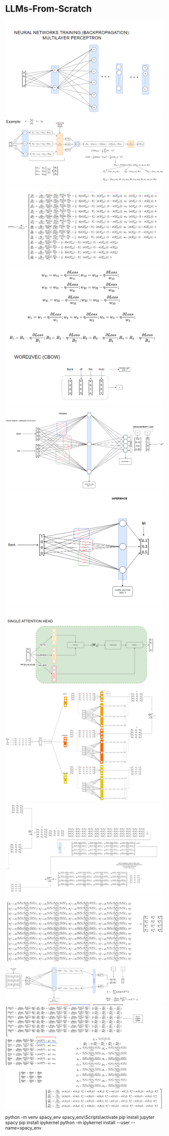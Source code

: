 # LLMs-From-Scratch
![Image Description](https://raw.githubusercontent.com/DSun91/LLMs-From-Scratch/master/BP_0.png)
![Image Description](https://raw.githubusercontent.com/DSun91/LLMs-From-Scratch/master/BP_1.png)
![Image Description](https://raw.githubusercontent.com/DSun91/LLMs-From-Scratch/master/BP_2.png)
![Image Description](https://raw.githubusercontent.com/DSun91/LLMs-From-Scratch/master/BP_3.png)
![Image Description](https://raw.githubusercontent.com/DSun91/LLMs-From-Scratch/master/Word2Vec0.png)
![Image Description](https://raw.githubusercontent.com/DSun91/LLMs-From-Scratch/master/Word2Vec1.png)
![Image Description](https://raw.githubusercontent.com/DSun91/LLMs-From-Scratch/master/Word2Vec2.png)
![Image Description](https://raw.githubusercontent.com/DSun91/LLMs-From-Scratch/master/Attention0.png)
![Image Description](https://raw.githubusercontent.com/DSun91/LLMs-From-Scratch/master/Attention1.png)
![Image Description](https://raw.githubusercontent.com/DSun91/LLMs-From-Scratch/master/Attention2.png)
![Image Description](https://raw.githubusercontent.com/DSun91/LLMs-From-Scratch/master/Attention3.png)
![Image Description](https://raw.githubusercontent.com/DSun91/LLMs-From-Scratch/master/txtclass.png)
![Image Description](https://raw.githubusercontent.com/DSun91/LLMs-From-Scratch/master/txtclass1.png)

python -m venv spacy_env
spacy_env\Scripts\activate
pip install jupyter spacy
pip install ipykernel
python -m ipykernel install --user --name=spacy_env